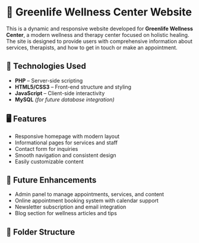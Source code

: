 # 🌿 Greenlife Wellness Center Website

This is a dynamic and responsive website developed for **Greenlife Wellness Center**, a modern wellness and therapy center focused on holistic healing. The site is designed to provide users with comprehensive information about services, therapists, and how to get in touch or make an appointment.

## 🧰 Technologies Used

- **PHP** – Server-side scripting
- **HTML5/CSS3** – Front-end structure and styling
- **JavaScript** – Client-side interactivity
- **MySQL** *(for future database integration)*

## 🖥️ Features

- Responsive homepage with modern layout
- Informational pages for services and staff
- Contact form for inquiries
- Smooth navigation and consistent design
- Easily customizable content

## 🚀 Future Enhancements

- Admin panel to manage appointments, services, and content
- Online appointment booking system with calendar support
- Newsletter subscription and email integration
- Blog section for wellness articles and tips

## 📁 Folder Structure


